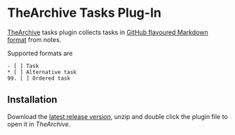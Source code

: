 # TheArchive Tasks Plug-In

[TheArchive](https://zettelkasten.de/the-archive/) tasks plugin collects tasks in [GitHub flavoured Markdown format](https://github.blog/news-insights/product-news/task-lists-in-all-markdown-documents/) from notes.

Supported formats are

	- [ ] Task
	* [ ] Alternative task
	99. [ ] Ordered task

## Installation

Download the [latest release version](https://github.com/iltempo/thearchive-tasks-plugin/releases/latest), unzip and double click the plugin file to open it in _TheArchive_.